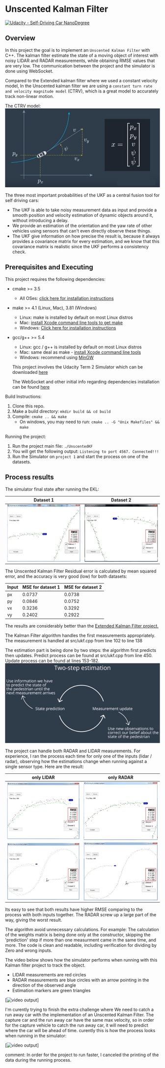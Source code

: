 # Unscented Kalman Filter

[![Udacity - Self-Driving Car NanoDegree](https://s3.amazonaws.com/udacity-sdc/github/shield-carnd.svg)](http://www.udacity.com/drive)

Overview
---

In this project the goal is to implement an `Unscented Kalman Filter` with C++. The kalman filter estimate the state of a moving object of interest with noisy LIDAR and RADAR measurements, while obtaining RMSE values that are very low. The communication between the project and the simulator is done using WebSocket.

Compared to the Extended kalman filter where we used a constant velocity model, In the Unscented kalman filter we are using a `constant turn rate and velocity magnitude model` (CTRV), which is a great model to accurately track non-linear motion.

The CTRV model:
![]( https://github.com/shmulik-willinger/unscented_kalman_filter/blob/master/readme_img/ctrv_model.jpg?raw=true)

The three most important probabilities of the UKF as a central fusion tool for self driving cars:
* The UKF is able to take noisy measurement data as input and provide a smooth position and velocity estimation of dynamic objects around it, without introducing a delay.
* We provide an estimation of the orientation and the yaw rate of other vehicles using sensors that can't even directly observe these things.
* The UKF give information on how precise the result is, because it always provides a covariance matrix for every estimation, and we know that this covariance matrix is realistic since the UKF performs a consistency check.


Prerequisites and Executing
---

This project requires the following dependencies:

* cmake >= 3.5
  * All OSes: [click here for installation instructions](https://cmake.org/install/)
* make >= 4.1 (Linux, Mac), 3.81 (Windows)
  * Linux: make is installed by default on most Linux distros
  * Mac: [install Xcode command line tools to get make](https://developer.apple.com/xcode/features/)
  * Windows: [Click here for installation instructions](http://gnuwin32.sourceforge.net/packages/make.htm)
* gcc/g++ >= 5.4
  * Linux: gcc / g++ is installed by default on most Linux distros
  * Mac: same deal as make - [install Xcode command line tools](https://developer.apple.com/xcode/features/)
  * Windows: recommend using [MinGW](http://www.mingw.org/)


  This project involves the Udacity Term 2 Simulator which can be downloaded [here](https://github.com/udacity/self-driving-car-sim/releases)

  The WebSocket and other initial info regarding dependencies  installation can be found  [here](https://github.com/udacity/CarND-Extended-Kalman-Filter-Project)

Build Instructions:

1. Clone this repo.
2. Make a build directory: `mkdir build && cd build`
3. Compile: `cmake .. && make`
   * On windows, you may need to run: `cmake .. -G "Unix Makefiles" && make`

Running the project:
1. Run the project main file: `./UnscentedKF `
2. You will get the following output:
 `Listening to port 4567. Connected!!! `
 3. Run the Simulator on `project 1` and start the process on one of the datasets.

Process results
---

The simulator final state after running the EKL:

Dataset 1              |  Dataset 2
:---------------------:|:---------------------:
![]( https://github.com/shmulik-willinger/unscented_kalman_filter/blob/master/readme_img/dataset_1.jpg?raw=true)  |  ![]( https://github.com/shmulik-willinger/unscented_kalman_filter/blob/master/readme_img/dataset_2.jpg?raw=true)

The Unscented Kalman Filter Residual error is calculated by mean squared error, and the accuracy is very good (low) for both datasets:

| Input |   MSE for dataset 1   | MSE for dataset 2   |
| ----- | ------- | ------- |
|  px   | 0.0737 | 0.0738 |
|  py   | 0.0846 | 0.0752 |
|  vx   | 0.3236 | 0.3292 |
|  vy   | 0.2402 | 0.2922 |

The results are considerably better than the [Extended Kalman Filter project.](https://github.com/shmulik-willinger/extended_kalman_filter)

The Kalman Filter algorithm handles the first measurements appropriately. The measurement is handled at src/ukf.cpp from line 102 to line 138

The estimation part is being done by two steps: the algorithm first predicts then updates. Predict process can be found at src/ukf.cpp from line 450. Update process can be found at lines 153-182.
![]( https://github.com/shmulik-willinger/extended_kalman_filter/blob/master/readme_img/loop.jpg?raw=true)

The project can handle both RADAR and LIDAR measurements. For experience, I ran the process each time for only one of the inputs (lidar / radar), observing how the estimations change when running against a single sensor type. Here are the result:

only LIDAR               |  only RADAR
:---------------------:|:---------------------:
![]( https://github.com/shmulik-willinger/unscented_kalman_filter/blob/master/readme_img/radar_only.jpg?raw=true)  |  ![]( https://github.com/shmulik-willinger/unscented_kalman_filter/blob/master/readme_img/lidar_only.jpg?raw=true)
![]( https://github.com/shmulik-willinger/unscented_kalman_filter/blob/master/readme_img/radar_only_2.jpg?raw=true)  |  ![]( https://github.com/shmulik-willinger/unscented_kalman_filter/blob/master/readme_img/lidar_only_2.jpg?raw=true)

Its easy to see that both results have higher RMSE comparing to the process with both inputs together. The RADAR screw up a large part of the way, giving the worst result.

The algorithm avoid unnecessary calculations. For example: The calculation of the weights matrix is being done only at the constructor, skipping the 'prediction' step if more than one measurment came in the same time, and more.
The code is clean and readable, including verification for dividing by Zero and wrong inputs.

The video below shows how the simulator performs when running with this Kalman filter project to track the object.
* LIDAR measurements are red circles
* RADAR measurements are blue circles with an arrow pointing in the direction of the observed angle
* Estimation markers are green triangles

[![video output](https://github.com/shmulik-willinger/unscented_kalman_filter/blob/master/readme_img/dataset_1.gif)]

I'm curently trying to finish the extra challenge where We need to catch a run away car with the implementation of an Unscented Kalman Filter. The capture car and the run away car have the same max velocity, so in order for the capture vehicle to catch the run away car, it will need to predict where the car will be ahead of time. curently this is how the process looks when running in the simulator:

[![video output](https://github.com/shmulik-willinger/unscented_kalman_filter/blob/master/readme_img/Catch-Run-Away-Car.gif)]

comment:
 In order for the project to run faster, I canceled the printing of the data during the running process.

